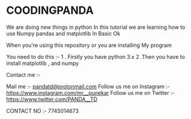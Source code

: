 # COODINGPANDA

We are  doing new things in python 
In this tutorial we are learning how to use
Numpy pandas and matplotlib In Basic 
Ok



When you're using this repository or you are installing 
My program 

You need to do this :- 
1 . Firstly you have python 3.x 
2 .Then you have to install matplotlib , and numpy 

Contact me :- 

Mail me :- pandatd@protonmail.com
Follow us me on Instagram :- https://www.instagram.com/mr__punekar
Follow us me on Twitter :- https://www.twitter.com/PANDA__TD

CONTACT NO :- 7745014673

